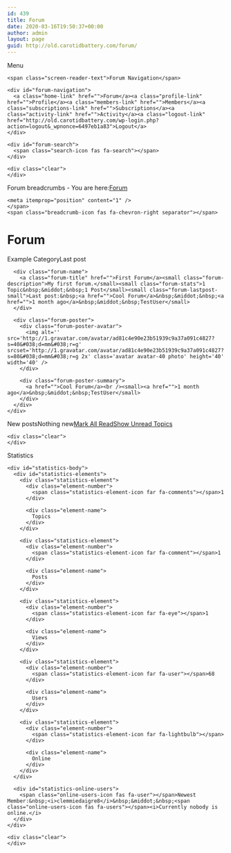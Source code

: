 ```yaml
---
id: 439
title: Forum
date: 2020-03-16T19:50:37+00:00
author: admin
layout: page
guid: http://old.carotidbattery.com/forum/
---
```

<div id="af-wrapper">
  <div id="forum-header">
    <div id="forum-navigation-mobile">
      <a><span class="fas fa-bars"></span>Menu</a>
    </div>
    
    <span class="screen-reader-text">Forum Navigation</span>
    
    <div id="forum-navigation">
      <a class="home-link" href="">Forum</a><a class="profile-link" href="">Profile</a><a class="members-link" href="">Members</a><a class="subscriptions-link" href="">Subscriptions</a><a class="activity-link" href="">Activity</a><a class="logout-link" href="http://old.carotidbattery.com/wp-login.php?action=logout&_wpnonce=6497eb1a83">Logout</a>
    </div>
    
    <div id="forum-search">
      <span class="search-icon fas fa-search"></span>
    </div>
    
    <div class="clear">
    </div>
  </div>
  
  <div id="forum-breadcrumbs" itemscope itemtype="http://schema.org/BreadcrumbList">
    <span class="screen-reader-text">Forum breadcrumbs - You are here:</span><span class="breadcrumb-icon fas fa-home"></span><span itemprop="itemListElement" itemscope itemtype="https://schema.org/ListItem"><a itemprop="item" href="" title="Forum"><span itemprop="name">Forum</span></a>
    
    <meta itemprop="position" content="1" />
    </span>
    <span class="breadcrumb-icon fas fa-chevron-right separator"></span>
  </div>
  
  <h1 class="main-title main-title-">
    Forum
  </h1>
  
  <div class="title-element" id="forum-category-7">
    Example Category<span class="last-post-headline">Last post</span>
  </div>
  
  <div class="content-container">
    <div class="content-element forum" id="forum-1">
      <div class="forum-status unread">
        <i class="fas fa-comments"></i>
      </div>
      
      <div class="forum-name">
        <a class="forum-title" href="">First Forum</a><small class="forum-description">My first forum.</small><small class="forum-stats">1 Topic&nbsp;&middot;&nbsp;1 Post</small><small class="forum-lastpost-small">Last post:&nbsp;<a href="">Cool Forum</a>&nbsp;&middot;&nbsp;<a href="">1 month ago</a>&nbsp;&middot;&nbsp;TestUser</small>
      </div>
      
      <div class="forum-poster">
        <div class="forum-poster-avatar">
          <img alt='' src='http://1.gravatar.com/avatar/ad81c4e90e23b51939c9a37a091c4827?s=40&#038;d=mm&#038;r=g' srcset='http://1.gravatar.com/avatar/ad81c4e90e23b51939c9a37a091c4827?s=80&#038;d=mm&#038;r=g 2x' class='avatar avatar-40 photo' height='40' width='40' />
        </div>
        
        <div class="forum-poster-summary">
          <a href="">Cool Forum</a><br /><small><a href="">1 month ago</a>&nbsp;&middot;&nbsp;TestUser</small>
        </div>
      </div>
    </div>
  </div>
  
  <div id="read-unread">
    <span class="indicator unread"></span><span class="indicator-label">New posts</span><span class="indicator read"></span><span class="indicator-label">Nothing new</span><span class="indicator-label"><span class="fas fa-check"></span><a href="">Mark All Read</a></span><span class="indicator-label"><span class="fas fa-history"></span><a href="">Show Unread Topics</a></span>
    
    <div class="clear">
    </div>
  </div>
  
  <div id="statistics">
    <div class="title-element title-element-dark">
      <span class="title-element-icon fas fa-chart-pie"></span>Statistics
    </div>
    
    <div id="statistics-body">
      <div id="statistics-elements">
        <div class="statistics-element">
          <div class="element-number">
            <span class="statistics-element-icon far fa-comments"></span>1
          </div>
          
          <div class="element-name">
            Topics
          </div>
        </div>
        
        <div class="statistics-element">
          <div class="element-number">
            <span class="statistics-element-icon far fa-comment"></span>1
          </div>
          
          <div class="element-name">
            Posts
          </div>
        </div>
        
        <div class="statistics-element">
          <div class="element-number">
            <span class="statistics-element-icon far fa-eye"></span>1
          </div>
          
          <div class="element-name">
            Views
          </div>
        </div>
        
        <div class="statistics-element">
          <div class="element-number">
            <span class="statistics-element-icon far fa-user"></span>68
          </div>
          
          <div class="element-name">
            Users
          </div>
        </div>
        
        <div class="statistics-element">
          <div class="element-number">
            <span class="statistics-element-icon far fa-lightbulb"></span>
          </div>
          
          <div class="element-name">
            Online
          </div>
        </div>
      </div>
      
      <div id="statistics-online-users">
        <span class="online-users-icon fas fa-user"></span>Newest Member:&nbsp;<i>clemmiedaigre8</i>&nbsp;&middot;&nbsp;<span class="online-users-icon fas fa-users"></span><i>Currently nobody is online.</i>
      </div>
    </div>
    
    <div class="clear">
    </div>
  </div>
  
  <div id="bottom-navigation">
  </div>
  
  <div class="clear">
  </div>
</div>